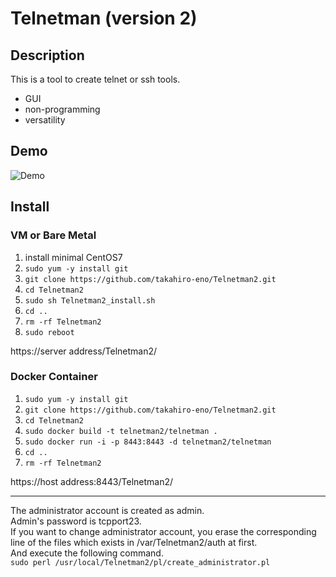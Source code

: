 Telnetman (version 2)
====

## Description
This is a tool to create telnet or ssh tools.
- GUI
- non-programming
- versatility

## Demo
![Demo](https://github.com/takahiro-eno/Telnetman2/blob/demo/Telnetman_demo.gif)

## Install
### VM or Bare Metal
1. install minimal CentOS7
1. `sudo yum -y install git`
1. `git clone https://github.com/takahiro-eno/Telnetman2.git`
1. `cd Telnetman2`
1. `sudo sh Telnetman2_install.sh`
1. `cd ..`
1. `rm -rf Telnetman2`
1. `sudo reboot`

https&#58;//server address/Telnetman2/

### Docker Container
1. `sudo yum -y install git`
1. `git clone https://github.com/takahiro-eno/Telnetman2.git`
1. `cd Telnetman2`
1. `sudo docker build -t telnetman2/telnetman .`
1. `sudo docker run -i -p 8443:8443 -d telnetman2/telnetman`
1. `cd ..`
1. `rm -rf Telnetman2`

https&#58;//host address:8443/Telnetman2/

---
The administrator account is created as admin.  
Admin's password is tcpport23.  
If you want to change administrator account, you erase the corresponding line of the files which exists in /var/Telnetman2/auth at first.  
And execute the following command.  
`sudo perl /usr/local/Telnetman2/pl/create_administrator.pl`
